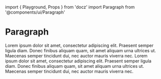 import { Playground, Props } from 'docz'
import Paragraph from '@components/ui/Paragraph'

# Paragraph

<Props of={Paragraph} />

<Playground>
  <Paragraph>
    Lorem ipsum dolor sit amet, consectetur adipiscing elit. Praesent semper ligula diam. Donec
    finibus aliquam quam, sit amet aliquam urna ultrices ut. Maecenas semper tincidunt dui, nec auctor
    mauris viverra nec.
  </Paragraph>
  <Paragraph>
    Lorem ipsum dolor sit amet, consectetur adipiscing elit. Praesent semper ligula diam. Donec
    finibus aliquam quam, sit amet aliquam urna ultrices ut. Maecenas semper tincidunt dui, nec auctor
    mauris viverra nec.
  </Paragraph>
</Playground>
